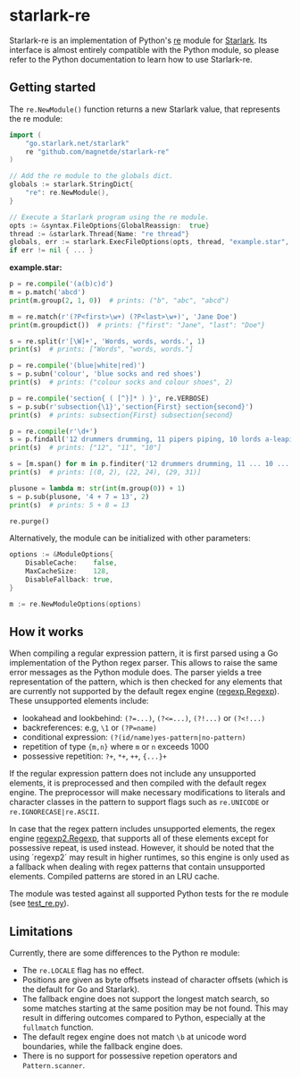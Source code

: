 # starlark-re

Starlark-re is an implementation of Python's [re](https://docs.python.org/3/library/re.html)
module for [Starlark](https://github.com/google/starlark-go).
Its interface is almost entirely compatible with the Python module,
so please refer to the Python documentation to learn how to use Starlark-re.

## Getting started

The `re.NewModule()` function returns a new Starlark value, that represents the re module:

```go
import (
    "go.starlark.net/starlark"
    re "github.com/magnetde/starlark-re"
)

// Add the re module to the globals dict.
globals := starlark.StringDict{
    "re": re.NewModule(),
}

// Execute a Starlark program using the re module.
opts := &syntax.FileOptions{GlobalReassign:  true}
thread := &starlark.Thread{Name: "re thread"}
globals, err := starlark.ExecFileOptions(opts, thread, "example.star", nil, globals)
if err != nil { ... }
```

**example.star:**

```python
p = re.compile('(a(b)c)d')
m = p.match('abcd')
print(m.group(2, 1, 0))  # prints: ("b", "abc", "abcd")

m = re.match(r'(?P<first>\w+) (?P<last>\w+)', 'Jane Doe')
print(m.groupdict())  # prints: {"first": "Jane", "last": "Doe"}

s = re.split(r'[\W]+', 'Words, words, words.', 1)
print(s)  # prints: ["Words", "words, words."]

p = re.compile('(blue|white|red)')
s = p.subn('colour', 'blue socks and red shoes')
print(s)  # prints: ("colour socks and colour shoes", 2)

p = re.compile('section{ ( [^}]* ) }', re.VERBOSE)
s = p.sub(r'subsection{\1}','section{First} section{second}')
print(s)  # prints: subsection{First} subsection{second}

p = re.compile(r'\d+')
s = p.findall('12 drummers drumming, 11 pipers piping, 10 lords a-leaping')
print(s)  # prints: ["12", "11", "10"]

s = [m.span() for m in p.finditer('12 drummers drumming, 11 ... 10 ...')]
print(s)  # prints: [(0, 2), (22, 24), (29, 31)]

plusone = lambda m: str(int(m.group(0)) + 1)
s = p.sub(plusone, '4 + 7 = 13', 2)
print(s)  # prints: 5 + 8 = 13

re.purge()
```

Alternatively, the module can be initialized with other parameters:

```go
options := &ModuleOptions{
    DisableCache:    false,
    MaxCacheSize:    128,
    DisableFallback: true,
}

m := re.NewModuleOptions(options)
```

## How it works

When compiling a regular expression pattern, it is first parsed using a Go implementation of the Python regex parser.
This allows to raise the same error messages as the Python module does.
The parser yields a tree representation of the pattern, which is then checked for any elements
that are currently not supported by the default regex engine
([regexp.Regexp](https://pkg.go.dev/regexp)).
These unsupported elements include:
- lookahead and lookbehind: `(?=...)`, `(?<=...)`, `(?!...)` or `(?<!...)`
- backreferences: e.g, `\1` or `(?P=name)`
- conditional expression: `(?(id/name)yes-pattern|no-pattern)`
- repetition of type `{m,n}` where `m` or `n` exceeds 1000
- possessive repetition: `?+`, `*+`, `++`, `{...}+`

If the regular expression pattern does not include any unsupported elements, it is preprocessed and
then compiled with the default regex engine.
The preprocessor will make necessary modifications to literals and character classes
in the pattern to support flags such as `re.UNICODE` or `re.IGNORECASE|re.ASCII`.

In case that the regex pattern includes unsupported elements, the regex engine [regexp2.Regexp](https://pkg.go.dev/github.com/dlclark/regexp2),
that supports all of these elements except for possessive repeat, is used instead.
However, it should be noted that the using ´regexp2´ may result in higher runtimes,
so this engine is only used as a fallback when dealing with regex patterns that contain unsupported elements.
Compiled patterns are stored in an LRU cache.

The module was tested against all supported Python tests for the re module
(see [test_re.py](https://github.com/python/cpython/blob/main/Lib/test/test_re.py)).

## Limitations

Currently, there are some differences to the Python re module:

- The `re.LOCALE` flag has no effect.
- Positions are given as byte offsets instead of character offsets (which is the default for Go and Starlark).
- The fallback engine does not support the longest match search, so some matches starting at the same position may be not found.
  This may result in differing outcomes compared to Python, especially at the `fullmatch` function.
- The default regex engine does not match `\b` at unicode word boundaries, while the fallback engine does.
- There is no support for possessive repetion operators and `Pattern.scanner`.
